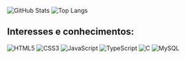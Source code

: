 

<a> ![GitHub Stats](https://github-readme-stats.vercel.app/api?username=Michelyserras&theme=transparent&bg_color=000&border_color=EE40A7&show_icons=true&icon_color=33FFE6&title_color=F3B8DB&text_color=FFF) 
</a>
<a> 
 ![Top Langs](https://github-readme-stats-git-masterrstaa-rickstaa.vercel.app/api/top-langs/?username=Michelyserras&&layout=compact&bg_color=000&border_color=EE40A7&title_color=F3B8DB&text_color=FFF)
</a>
<!--![Top Langs](https://github-readme-stats-git-masterrstaa-rickstaa.vercel.app/api/top-langs/?username=Michelyserras&bg_color=000&border_color=B3F5ED&title_color=FE5ED9&text_color=FFF)--->

## Interesses e conhecimentos: 
![HTML5](https://img.shields.io/badge/HTML5-E34F26?style=for-the-badge&logo=html5&logoColor=white) 
![CSS3](https://img.shields.io/badge/CSS3-1572B6?style=for-the-badge&logo=css3&logoColor=white)
![JavaScript](https://img.shields.io/badge/JavaScript-F7DF1E?style=for-the-badge&logo=javascript&logoColor=black)
![TypeScript](https://img.shields.io/badge/TypeScript-007ACC?style=for-the-badge&logo=typescript&logoColor=white)
![C](https://img.shields.io/badge/C-00599C?style=for-the-badge&logo=c&logoColor=white)
![MySQL](https://img.shields.io/badge/MySQL-00000F?style=for-the-badge&logo=mysql&logoColor=white)

<!---
Michelyserras/Michelyserras is a ✨ special ✨ repository because its `README.md` (this file) appears on your GitHub profile.
You can click the Preview link to take a look at your changes.
--->
